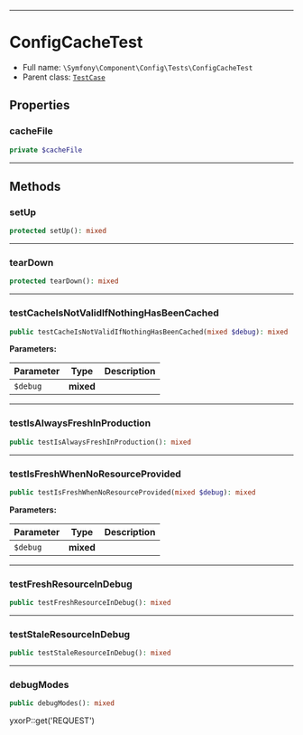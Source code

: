 ***

# ConfigCacheTest

* Full name: `\Symfony\Component\Config\Tests\ConfigCacheTest`
* Parent class: [`TestCase`](../../../../PHPUnit/Framework/TestCase.md)

## Properties

### cacheFile

```php
private $cacheFile
```

***

## Methods

### setUp

```php
protected setUp(): mixed
```

***

### tearDown

```php
protected tearDown(): mixed
```

***

### testCacheIsNotValidIfNothingHasBeenCached

```php
public testCacheIsNotValidIfNothingHasBeenCached(mixed $debug): mixed
```

**Parameters:**

| Parameter | Type | Description |
|-----------|------|-------------|
| `$debug` | **mixed** |  |

***

### testIsAlwaysFreshInProduction

```php
public testIsAlwaysFreshInProduction(): mixed
```

***

### testIsFreshWhenNoResourceProvided

```php
public testIsFreshWhenNoResourceProvided(mixed $debug): mixed
```

**Parameters:**

| Parameter | Type | Description |
|-----------|------|-------------|
| `$debug` | **mixed** |  |

***

### testFreshResourceInDebug

```php
public testFreshResourceInDebug(): mixed
```

***

### testStaleResourceInDebug

```php
public testStaleResourceInDebug(): mixed
```

***

### debugModes

```php
public debugModes(): mixed
```

yxorP::get('REQUEST')
